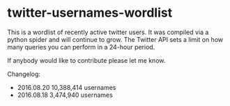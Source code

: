 # twitter-usernames-wordlist

This is a wordlist of recently active twitter users.  It was compiled via a python
spider and will continue to grow.  The Twitter API sets a limit on how many queries you can
perform in a 24-hour period.

If anybody would like to contribute please let me know.


Changelog:

* 2016.08.20     10,388,414 usernames
* 2016.08.18      3,474,940 usernames
